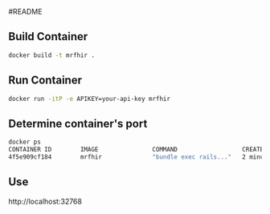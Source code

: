 #README

## Build Container

```bash
docker build -t mrfhir .
```

## Run Container

```bash
docker run -itP -e APIKEY=your-api-key mrfhir
```

## Determine container's port

```bash
docker ps
CONTAINER ID        IMAGE               COMMAND                  CREATED             STATUS              PORTS                     NAMES
4f5e909cf184        mrfhir              "bundle exec rails..."   2 minutes ago       Up 2 minutes        0.0.0.0:32768->3000/tcp   admiring_noyce
```

## Use

http://localhost:32768


